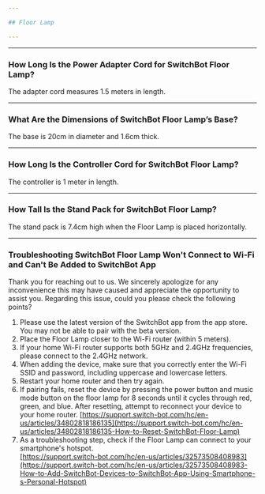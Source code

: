 ```yaml
---

## Floor Lamp

---
```


---
### How Long Is the Power Adapter Cord for SwitchBot Floor Lamp?

The adapter cord measures 1.5 meters in length.

---
### What Are the Dimensions of SwitchBot Floor Lamp’s Base?

The base is 20cm in diameter and 1.6cm thick.

---
### How Long Is the Controller Cord for SwitchBot Floor Lamp?

The controller is 1 meter in length.

---
### How Tall Is the Stand Pack for SwitchBot Floor Lamp?

The stand pack is 7.4cm high when the Floor Lamp is placed horizontally.


---
### Troubleshooting SwitchBot Floor Lamp Won't Connect to Wi-Fi and Can't Be Added to SwitchBot App

Thank you for reaching out to us. We sincerely apologize for any inconvenience this may have caused and appreciate the opportunity to assist you.
Regarding this issue, could you please check the following points?
1. Please use the latest version of the SwitchBot app from the app store. You may not be able to pair with the beta version.
2. Place the Floor Lamp closer to the Wi-Fi router (within 5 meters).  
3. If your home Wi-Fi router supports both 5GHz and 2.4GHz frequencies, please connect to the 2.4GHz network. 
4. When adding the device, make sure that you correctly enter the Wi-Fi SSID and password, including uppercase and lowercase letters.
5. Restart your home router and then try again.  
6. If pairing fails, reset the device by pressing the power button and music mode button on the floor lamp for 8 seconds until it cycles through red, green, and blue. After resetting, attempt to reconnect your device to your home router.
[https://support.switch-bot.com/hc/en-us/articles/34802818186135](https://support.switch-bot.com/hc/en-us/articles/34802818186135-How-to-Reset-SwitchBot-Floor-Lamp)
7. As a troubleshooting step, check if the Floor Lamp can connect to your smartphone's hotspot.  
[https://support.switch-bot.com/hc/en-us/articles/32573508408983](https://support.switch-bot.com/hc/en-us/articles/32573508408983-How-to-Add-SwitchBot-Devices-to-SwitchBot-App-Using-Smartphone-s-Personal-Hotspot)
